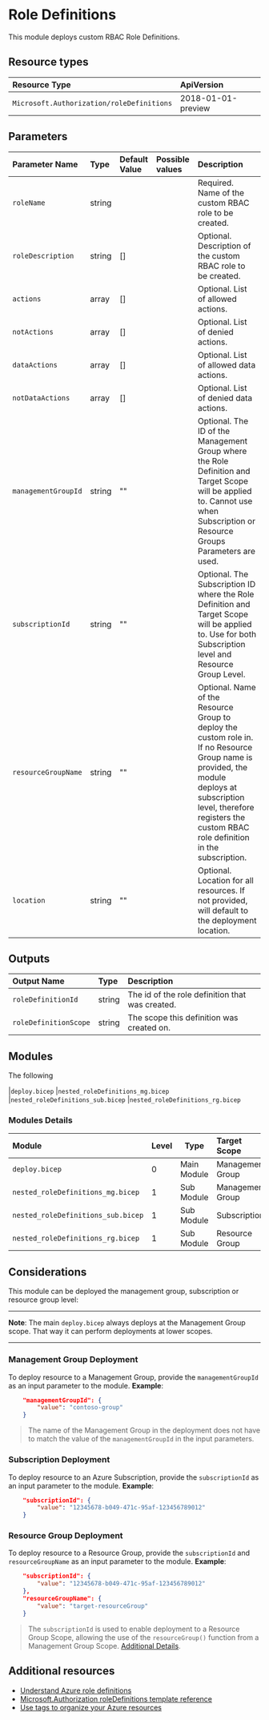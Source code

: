 # Role Definitions

This module deploys custom RBAC Role Definitions.

## Resource types

|Resource Type|ApiVersion|
|:--|:--|
|`Microsoft.Authorization/roleDefinitions`|2018-01-01-preview|

## Parameters

| Parameter Name | Type | Default Value | Possible values | Description |
| :-             | :-   | :-            | :-              | :-          |
| `roleName` | string | | | Required. Name of the custom RBAC role to be created.|
| `roleDescription` | string | [] | | Optional. Description of the custom RBAC role to be created.|
| `actions` | array | [] | | Optional. List of allowed actions.|
| `notActions` | array | [] | | Optional. List of denied actions.|
| `dataActions` | array | [] | | Optional. List of allowed data actions.|
| `notDataActions` | array | [] | | Optional. List of denied data actions.|
| `managementGroupId` | string | "" | | Optional. The ID of the Management Group where the Role Definition and Target Scope will be applied to. Cannot use when Subscription or Resource Groups Parameters are used. |
| `subscriptionId`    | string | ""            |                 | Optional. The Subscription ID where the Role Definition and Target Scope will be applied to. Use for both Subscription level and Resource Group Level. |
| `resourceGroupName` | string | "" | | Optional. Name of the Resource Group to deploy the custom role in. If no Resource Group name is provided, the module deploys at subscription level, therefore registers the custom RBAC role definition in the subscription. |
| `location` | string | "" | | Optional. Location for all resources. If not provided, will default to the deployment location. |

## Outputs

| Output Name | Type | Description |
| :-- | :-- | :-- |
| `roleDefinitionId` | string | The id of the role definition that was created. |
| `roleDefinitionScope` | string | The scope this definition was created on. |

## Modules

The following 

|`deploy.bicep`
	|`nested_roleDefinitions_mg.bicep`
	|`nested_roleDefinitions_sub.bicep`
	|`nested_roleDefinitions_rg.bicep`

### Modules Details

| Module                             | Level | Type        | Target Scope     |
| :--------------------------------- | :---- | ----------- | :--------------- |
| `deploy.bicep`                     | 0     | Main Module | Management Group |
| `nested_roleDefinitions_mg.bicep`  | 1     | Sub Module  | Management Group |
| `nested_roleDefinitions_sub.bicep` | 1     | Sub Module  | Subscription     |
| `nested_roleDefinitions_rg.bicep`  | 1     | Sub Module  | Resource Group   |

## Considerations

This module can be deployed the management group, subscription or resource group level:

---

**Note**: The main `deploy.bicep` always deploys at the Management Group scope. That way it can perform deployments at lower scopes.

---

### Management Group Deployment

 To deploy resource to a Management Group, provide the `managementGroupId` as an input parameter to the module. **Example**:

```json
    "managementGroupId": {
    	"value": "contoso-group"
    }
```

> The name of the Management Group in the deployment does not have to match the value of the `managementGroupId` in the input parameters. 

### Subscription Deployment

 To deploy resource to an Azure Subscription, provide the `subscriptionId` as an input parameter to the module. **Example**:

```json
    "subscriptionId": {
    	"value": "12345678-b049-471c-95af-123456789012"
    }
```

### Resource Group Deployment

 To deploy resource to a Resource Group, provide the `subscriptionId` and `resourceGroupName` as an input parameter to the module. **Example**:

```json
    "subscriptionId": {
    	"value": "12345678-b049-471c-95af-123456789012"
    },
	"resourceGroupName": {
    	"value": "target-resourceGroup"
    }
```

>  The `subscriptionId` is used to enable deployment to a Resource Group Scope, allowing the use of the `resourceGroup()` function from a Management Group Scope. [Additional Details](https://github.com/Azure/bicep/pull/1420).

## Additional resources

- [Understand Azure role definitions](https://docs.microsoft.com/en-us/azure/role-based-access-control/role-definitions)
- [Microsoft.Authorization roleDefinitions template reference](https://docs.microsoft.com/en-us/azure/templates/microsoft.authorization/2018-01-01-preview/roledefinitions)
- [Use tags to organize your Azure resources](https://docs.microsoft.com/en-us/azure/azure-resource-manager/resource-group-using-tags)